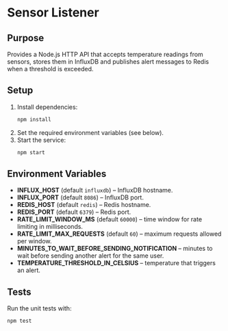 # Sensor Listener

## Purpose
Provides a Node.js HTTP API that accepts temperature readings from sensors, stores them in InfluxDB and publishes alert messages to Redis when a threshold is exceeded.

## Setup
1. Install dependencies:
   ```bash
   npm install
   ```
2. Set the required environment variables (see below).
3. Start the service:
   ```bash
   npm start
   ```

## Environment Variables
- **INFLUX_HOST** (default `influxdb`) – InfluxDB hostname.
- **INFLUX_PORT** (default `8086`) – InfluxDB port.
- **REDIS_HOST** (default `redis`) – Redis hostname.
- **REDIS_PORT** (default `6379`) – Redis port.
- **RATE_LIMIT_WINDOW_MS** (default `60000`) – time window for rate limiting in milliseconds.
- **RATE_LIMIT_MAX_REQUESTS** (default `60`) – maximum requests allowed per window.
- **MINUTES_TO_WAIT_BEFORE_SENDING_NOTIFICATION** – minutes to wait before sending another alert for the same user.
- **TEMPERATURE_THRESHOLD_IN_CELSIUS** – temperature that triggers an alert.

## Tests
Run the unit tests with:
```bash
npm test
```
